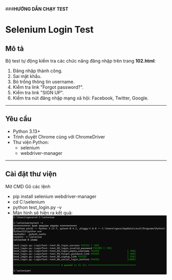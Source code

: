 ###**HƯỚNG DẪN CHẠY TEST**  
# Selenium Login Test

## Mô tả
Bộ test tự động kiểm tra các chức năng đăng nhập trên trang **102.html**:
1. Đăng nhập thành công.
2. Sai mật khẩu.
3. Bỏ trống thông tin username.
4. Kiểm tra link "Forgot password?".
5. Kiểm tra link "SIGN UP".
6. Kiểm tra nút đăng nhập mạng xã hội: Facebook, Twitter, Google.

---

## Yêu cầu
- Python 3.13+  
- Trình duyệt Chrome cùng với ChromeDriver
- Thư viện Python:
  - selenium
  - webdriver-manager

---

## Cài đặt thư viện
Mở CMD 
Gõ các lệnh  
- pip install selenium webdriver-manager  
- cd C:\selenium  
- python test_login.py -v    
- Màn hình sẽ hiện ra kết quả:
![ảnh](https://github.com/nguyenngocanh0804/Nguy-n-Ng-c-nh./blob/7ac467ebb8dafda0b0126716bc081d0387ef8ee4/%E1%BA%A2nh%20ch%E1%BB%A5p%20minh%20ch%E1%BB%A9ng.png)
